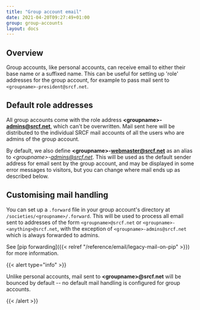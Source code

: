 ```yaml
---
title: "Group account email"
date: 2021-04-20T09:27:49+01:00
group: group-accounts
layout: docs
---
```


## Overview

Group accounts, like personal accounts, can receive email to either
their base name or a suffixed name. This can be useful for setting up
'role' addresses for the group account, for example to pass mail sent
to `<groupname>-president@srcf.net`.

## Default role addresses

All group accounts come with the role address
**\<groupname\>-<admins@srcf.net>**, which can't be overwritten. Mail
sent here will be distributed to the individual SRCF mail accounts of
all the users who are admins of the group account.

By default, we also define **\<groupname\>-<webmaster@srcf.net>** as an
alias to *\<groupname\>-<admins@srcf.net>*. This will be used as the
default sender address for email sent by the group account, and may be
displayed in some error messages to visitors, but you can change where
mail ends up as described below.

## Customising mail handling

You can set up a `.forward` file in your group account's directory at
`/societies/<groupname>/.forward`. This will be used to process all
email sent to addresses of the form `<groupname>@srcf.net` or
`<groupname>-<anything>@srcf.net`, with the exception of
`<groupname>-admins@srcf.net` which is always forwarded to admins.

See [pip forwarding]({{< relref "/reference/email/legacy-mail-on-pip" >}}) for more information.

{{< alert type="info" >}}

Unlike personal accounts, mail sent to **\<groupname\>\@srcf.net** will
be bounced by default -- no default mail handling is configured for
group accounts.

{{< /alert >}}

